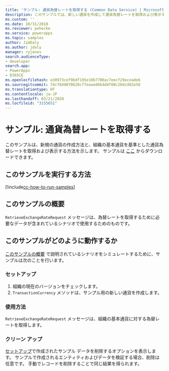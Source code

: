 ```yaml
---
title: 'サンプル: 通貨為替レートを取得する (Common Data Service) | Microsoft Docs'
description: このサンプルでは、新しい通貨を作成して通貨為替レートを取得および表示する方法を示します。
ms.custom: ''
ms.date: 10/31/2018
ms.reviewer: pehecke
ms.service: powerapps
ms.topic: samples
author: JimDaly
ms.author: jdaly
manager: ryjones
search.audienceType:
- developer
search.app:
- PowerApps
- D365CE
ms.openlocfilehash: e30973cef9bdf195e10b7700ac7eecf29eceade6
ms.sourcegitcommit: f4cf849070628cf7eeaed6b4d4f08c20dcd02e58
ms.translationtype: HT
ms.contentlocale: ja-JP
ms.lasthandoff: 03/21/2020
ms.locfileid: "3155651"
---
```

# <a name="sample-retrieve-currency-exchange-rate"></a>サンプル: 通貨為替レートを取得する

<!-- https://docs.microsoft.com/dynamics365/customer-engagement/developer/sample-retrieve-currency-exchange-rate -->

このサンプルは、新規の通貨の作成方法と、組織の基本通貨を基準とした通貨為替レートを取得および表示する方法を示します。 サンプルは [ここ](https://github.com/Microsoft/PowerApps-Samples/tree/master/cds/orgsvc/C%23/RetrieveCurrencyExchangeRate) からダウンロードできます。

## <a name="how-to-run-this-sample"></a>このサンプルを実行する方法

[!include[cc-how-to-run-samples](../../includes/cc-how-to-run-samples.md)]

## <a name="what-this-sample-does"></a>このサンプルの概要

`RetrieveExchangeRateRequest` メッセージは、為替レートを取得するために必要なデータが含まれているシナリオで使用するためのものです。

## <a name="how-this-sample-works"></a>このサンプルがどのように動作するか

[このサンプルの概要](#what-this-sample-does) で説明されているシナリオをシミュレートするために、サンプルは次のことを行います。

### <a name="setup"></a>セットアップ

1. 組織の現在のバージョンをチェックします。 
2. `TransactionCurrency` メソッドは、サンプル用の新しい通貨を作成します。

### <a name="demonstrate"></a>使用方法

`RetrieveExchangeRateRequest` メッセージは、組織の基本通貨に対する為替レートを取得します。

### <a name="clean-up"></a>クリーン アップ

[セットアップ](#setup)で作成されたサンプル データを削除するオプションを表示します。 サンプルで作成されるエンティティおよびデータを検証する場合、削除は任意です。 手動でレコードを削除することで同じ結果を得られます。
